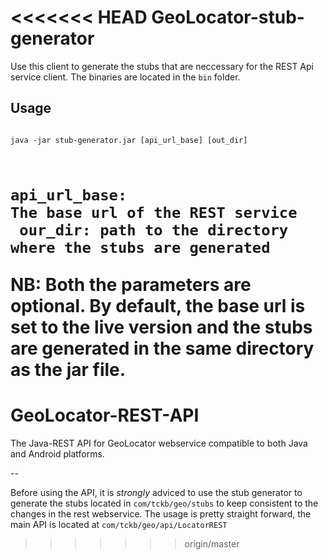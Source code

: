 <<<<<<< HEAD
GeoLocator-stub-generator
=========================

Use this client to generate the stubs that are neccessary for the REST Api service client. The binaries are located in the <code>bin</code> folder. 

Usage
------

<code>
java -jar stub-generator.jar [api_url_base] [out_dir] <br/>

api_url_base: The base url of the REST service <br/>
our_dir: path to the directory where the stubs are generated<br/>
</code>
<br/>
NB:
Both the parameters are optional. By default, the base url is set to the live version and the stubs are generated in the same directory as the jar file. 
=======
GeoLocator-REST-API
===================

The Java-REST API for GeoLocator webservice  compatible to both Java and Android platforms. 

--

Before using the API, it is *strongly* adviced to use the stub generator to generate the stubs located in  <code>com/tckb/geo/stubs</code> to keep consistent to the changes in the rest webservice. The usage is pretty straight forward, the main API is located at <code>com/tckb/geo/api/LocatorREST</code> 
>>>>>>> origin/master
